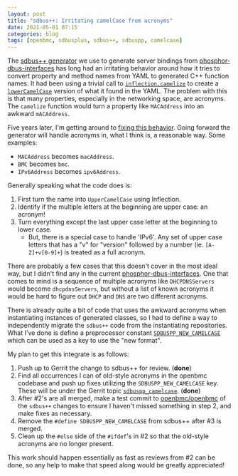 ```yaml
---
layout: post
title: "sdbus++: Irritating camelCase from acronyms"
date: 2021-05-01 07:15
categories: blog
tags: [openbmc, sdbusplus, sdbus++, sdbuspp, camelcase]
---
```


The [sdbus++ generator][1] we use to generate server bindings from
[phosphor-dbus-interfaces][2] has long had an irritating behavior
around how it tries to convert property and method names from YAML
to generated C++ function names.  It had been using a trivial call
to [`inflection.camelize`][3] to create a [`lowerCamelCase`][4] version of
what it found in the YAML.  The problem with this is that many properties,
especially in the networking space, are acronyms.  The `camelize` function
would turn a property like `MACAddress` into an awkward `mACAddress`.

Five years later, I'm getting around to [fixing this behavior][5].  Going
forward the generator will handle acronyms in, what I think is, a reasonable
way.  Some examples:

* `MACAddress` becomes `macAddress`.
* `BMC` becomes `bmc`.
* `IPv6Address` becomes `ipv6Address`.

Generally speaking what the code does is:
1. First turn the name into `UpperCamelCase` using Inflection.
2. Identify if the multiple letters at the beginning are upper case: an
   acronym!
3. Turn everything except the last upper case letter at the beginning to lower
   case.
    - But, there is a special case to handle 'IPv6'.  Any set of upper case
      letters that has a "v" for "version" followed by a number (ie.
      `[A-Z]+v[0-9]+`) is treated as a full acronym.

There are probably a few cases that this doesn't cover in the most ideal way,
but I didn't find any in the current [phosphor-dbus-interfaces][2].  One that
comes to mind is a sequence of multiple acronyms like `DHCPDNSServers` would
become `dhcpdnsServers`, but without a list of known acronyms it would be hard
to figure out `DHCP` and `DNS` are two different acronyms.

There is already quite a bit of code that uses the awkward acronyms when
instantiating instances of generated classes, so I had to define a way to
independently migrate the `sdbus++` code from the instantiating repositories.
What I've done is define a preprocessor constant [`SDBUSPP_NEW_CAMELCASE`][6]
which can be used as a key to use the "new format".

My plan to get this integrate is as follows:

1. Push up to Gerrit the change to sdbus++ for review. (**done**)
2. Find all occurrences I can of old-style acronyms in the openbmc codebase
   and push up fixes utilizing the `SDBUSPP_NEW_CAMELCASE` key.  These
   will be under the Gerrit topic [`sdbuspp_camelcase`][7]. (**done**)
3. After #2's are all merged, make a test commit to [openbmc/openbmc][8] of the
   `sdbus++` changes to ensure I haven't missed something in step 2, and make
   fixes as necessary.
4. Remove the `#define SDBUSPP_NEW_CAMELCASE` from sdbus++ after #3 is merged.
5. Clean up the `#else` side of the `#ifdef`'s in #2 so that the old-style
   acronyms are no longer present.

This work should happen essentially as fast as reviews from #2 can be done,
so any help to make that speed along would be greatly appreciated!

[1]: https://github.com/openbmc/sdbusplus/blob/master/tools/sdbus%2B%2B
[2]: https://github.com/openbmc/phosphor-dbus-interfaces
[3]: https://inflection.readthedocs.io/en/latest/#inflection.camelize
[4]: https://github.com/openbmc/sdbusplus/blob/ce8a467cade53b2cc88c86b9427a80ea7e526a78/tools/sdbusplus/namedelement.py#L11
[5]: https://gerrit.openbmc-project.xyz/c/openbmc/sdbusplus/+/42823
[6]: https://gerrit.openbmc-project.xyz/c/openbmc/sdbusplus/+/42823/3/tools/sdbusplus/templates/interface.server.hpp.mako#21
[7]: https://gerrit.openbmc-project.xyz/q/topic:sdbuspp_camelcase
[8]: https://github.com/openbmc/openbmc
